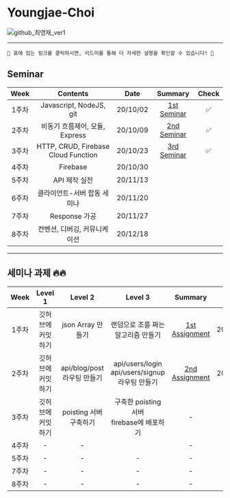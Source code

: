 # Youngjae-Choi

![github_최영재_ver1](https://user-images.githubusercontent.com/29723695/135609771-6f953c9c-77a9-41b8-a6c3-0428b8ee3dc5.png)

---

```
🚨 표에 있는 링크를 클릭하시면, 리드미를 통해 더 자세한 설명을 확인할 수 있습니다! 🚨
```

## Seminar

| Week  |            Contents            |   Date   |                    Summary                    | Check |
| :---: | :----------------------------: | :------: | :-------------------------------------------: | :---: |
| 1주차 |    Javascript, NodeJS, git     | 20/10/02 | [1st Seminar](/Seminar/1st_Seminar/README.md) |  ✅   |
| 2주차 | 비동기 흐름제어, 모듈, Express | 20/10/09 | [2nd Seminar](/Seminar/2nd_Seminar/README.md) |  ✅   |
| 3주차 | HTTP, CRUD, Firebase Cloud Function | 20/10/23 | [3rd Seminar](/Seminar/3rd_Seminar/README.md) | ✅ |
| 4주차 |            Firebase            | 20/10/30 |                                               |       |
| 5주차 |         API 제작 실전          | 20/11/13 |                                               |       |
| 6주차 |  클라이언트-서버 합동 세미나   | 20/11/20 |                                               |       |
| 7주차 |         Response 가공          | 20/11/27 |                                               |       |
| 8주차 |  컨벤션, 디버깅, 커뮤니케이션  | 20/12/18 |                                               |       |

---

## 세미나 과제 🔥🔥

| Week  |      Level 1      |              Level 2              |                         Level 3                          |                        Summary                         |   Date   | Check |
| :---: | :---------------: | :-------------------------------: | :------------------------------------------------------: | :----------------------------------------------------: | :------: | :---: |
| 1주차 | 깃허브에 커밋하기 |         json Array 만들기         |            랜덤으로 조를 짜는 알고리즘 만들기            | [1st Assignment](/Assignment/1st_Assignment/README.md) | 20/10/07 |  ✅   |
| 2주차 | 깃허브에 커밋하기 | api/blog/post <br />라우팅 만들기 | api/users/login<br />api/users/signup<br />라우팅 만들기 | [2nd Assignment](/Assignment/2nd_Assignment/README.md) | 20/10/14 |  ✅   |
| 3주차 |         깃허브에 커밋하기         |                 poisting 서버 구축하기                 | 구축한 poisting 서버<br />firebase에 배포하기 |                           -                            |    -     | ✅ |
| 4주차 |         -         |                 -                 |                                                          |                           -                            |    -     |       |
| 5주차 |         -         |                 -                 |                            -                             |                           -                            |    -     |       |
| 7주차 |         -         |                 -                 |                            -                             |                           -                            |    -     |       |
| 8주차 |         -         |                 -                 |                            -                             |                           -                            |    -     |       |
